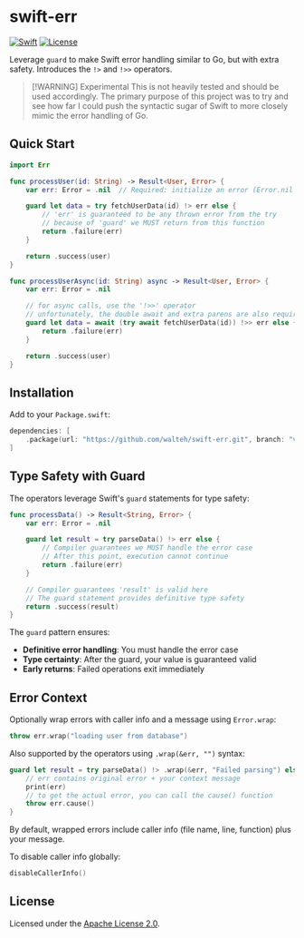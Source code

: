 # swift-err

[![Swift](https://img.shields.io/badge/Swift-6.0-orange.svg)](https://swift.org)
[![License](https://img.shields.io/badge/License-Apache_2.0-blue.svg)](LICENSE)

Leverage `guard` to make Swift error handling similar to Go, but with extra safety. Introduces the `!>` and `!>>` operators.

> [!WARNING] Experimental
> This is not heavily tested and should be used accordingly.
> The primary purpose of this project was to try and see how far I could push the syntactic sugar of Swift to more closely mimic the error handling of Go.

## Quick Start

```swift
import Err

func processUser(id: String) -> Result<User, Error> {
    var err: Error = .nil  // Required: initialize an error (Error.nil is provided for convenience)

    guard let data = try fetchUserData(id) !> err else {
		// 'err' is guaranteed to be any thrown error from the try
        // because of 'guard' we MUST return from this function
		return .failure(err)
    }

    return .success(user)
}

func processUserAsync(id: String) async -> Result<User, Error> {
    var err: Error = .nil

	// for async calls, use the '!>>' operator
	// unfortunately, the double await and extra parens are also required most of the time
    guard let data = await (try await fetchUserData(id)) !>> err else {
		return .failure(err)
    }

    return .success(user)
}
```

## Installation

Add to your `Package.swift`:

```swift
dependencies: [
    .package(url: "https://github.com/walteh/swift-err.git", branch: "v3")
]
```

## Type Safety with Guard

The operators leverage Swift's `guard` statements for type safety:

```swift
func processData() -> Result<String, Error> {
    var err: Error = .nil

    guard let result = try parseData() !> err else {
        // Compiler guarantees we MUST handle the error case
        // After this point, execution cannot continue
        return .failure(err)
    }

    // Compiler guarantees 'result' is valid here
    // The guard statement provides definitive type safety
    return .success(result)
}
```

The `guard` pattern ensures:
- **Definitive error handling**: You must handle the error case
- **Type certainty**: After the guard, your value is guaranteed valid
- **Early returns**: Failed operations exit immediately


## Error Context

Optionally wrap errors with caller info and a message using `Error.wrap`:

```swift
throw err.wrap("loading user from database")
```

Also supported by the operators using `.wrap(&err, "")` syntax:

```swift
guard let result = try parseData() !> .wrap(&err, "Failed parsing") else {
    // err contains original error + your context message
    print(err)
	// to get the actual error, you can call the cause() function
	throw err.cause()
}
```

By default, wrapped errors include caller info (file name, line, function) plus your message.

To disable caller info globally:
```swift
disableCallerInfo()
```


## License

Licensed under the [Apache License 2.0](LICENSE).
